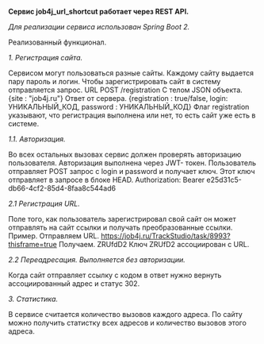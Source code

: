 
**Сервис job4j_url_shortcut работает через REST API.** 

_Для реализации сервиса использован Spring Boot 2._

Реализованный функционал.

_1. Регистрация сайта._ 

Сервисом могут пользоваться разные сайты. Каждому сайту выдается пару пароль и логин.
Чтобы зарегистрировать сайт в систему отправляется запрос.
URL
POST /registration
C телом JSON объекта.
{site : "job4j.ru"}
Ответ от сервера.
{registration : true/false, login: УНИКАЛЬНЫЙ_КОД, password : УНИКАЛЬНЫЙ_КОД}
Флаг registration указывают, что регистрация выполнена или нет, то есть сайт уже есть в системе.

_1.1. Авторизация._

Во всех остальных вызовах сервис должен проверять авторизацию пользователя.
Авторизация выполнена через JWT- токен. 
Пользователь отправляет POST запрос с login и password и получает ключ.
Этот ключ отправляет в запросе в блоке HEAD.
Authorization: Bearer e25d31c5-db66-4cf2-85d4-8faa8c544ad6
 
_2.1 Регистрация URL._

Поле того, как пользователь зарегистрировал свой сайт он может отправлять на сайт ссылки и получать преобразованные ссылки.
Пример. 
Отправляем URL.
https://job4j.ru/TrackStudio/task/8993?thisframe=true
Получаем.
ZRUfdD2
Ключ ZRUfD2 ассоциирован с URL.

_2.2 Переадресация. Выполняется без авторизации._ 

Когда сайт отправляет ссылку с кодом в ответ нужно вернуть ассоциированный адрес и статус 302.

_3. Статистика._

В сервисе считается количество вызовов каждого адреса.
По сайту можно получить статистку всех адресов и количество вызовов этого адреса.


